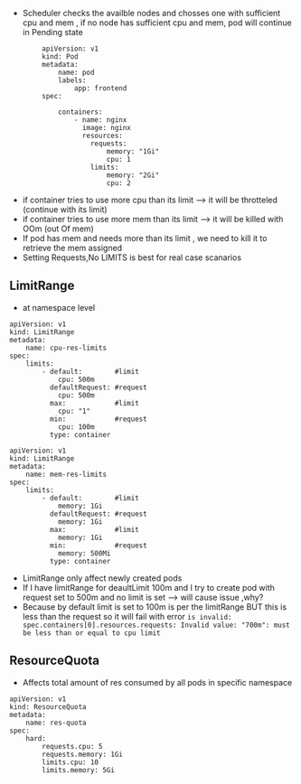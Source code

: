 - Scheduler checks the availble nodes and chosses one with sufficient cpu and mem , if no node has sufficient cpu and mem, pod will continue in Pending state

```
        apiVersion: v1
        kind: Pod
        metadata:
            name: pod
            labels:
                app: frontend
        spec:
  
            containers:
                - name: nginx
                  image: nginx
                  resources:
                    requests:
                        memory: "1Gi"
                        cpu: 1
                    limits:
                        memory: "2Gi"
                        cpu: 2

```                  
- if container tries to use more cpu than its limit --> it will be throtteled (continue with its limit)
- if container tries to use more mem than its limit --> it will be killed with OOm (out Of mem)
- If pod has mem and needs more than its limit , we need to kill it to retrieve the mem assigned
- Setting Requests,No LIMITS is best for real case scanarios

## LimitRange
- at namespace level
```
apiVersion: v1
kind: LimitRange
metadata:
    name: cpu-res-limits
spec:
    limits:
        - default:        #limit
            cpu: 500m 
          defaultRequest: #request
            cpu: 500m
          max:            #limit
            cpu: "1"
          min:            #request
            cpu: 100m
          type: container

```

```
apiVersion: v1
kind: LimitRange
metadata:
    name: mem-res-limits
spec:
    limits:
        - default:        #limit
            memory: 1Gi 
          defaultRequest: #request
            memory: 1Gi
          max:            #limit
            memory: 1Gi
          min:            #request
            memory: 500Mi
          type: container

```

- LimitRange only affect newly created pods
- If I have limitRange for deaultLimit 100m and I try to create pod with request set to 500m and no limit is set --> will cause issue ,why?
- Because by default limit is set to 100m is per the limitRange BUT this is less than the request so it will fail with error `is invalid: spec.containers[0].resources.requests: Invalid value: "700m": must be less than or equal to cpu limit`

## ResourceQuota
- Affects total amount of res consumed by all pods in specific namespace
  
```
apiVersion: v1
kind: ResourceQuota
metadata:
    name: res-quota
spec:
    hard:
        requests.cpu: 5
        requests.memory: 1Gi
        limits.cpu: 10
        limits.memory: 5Gi
```
